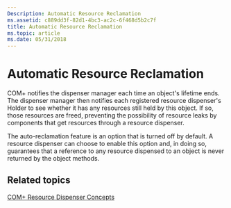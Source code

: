 ```yaml
---
Description: Automatic Resource Reclamation
ms.assetid: c889dd3f-82d1-4bc3-ac2c-6f468d5b2c7f
title: Automatic Resource Reclamation
ms.topic: article
ms.date: 05/31/2018
---
```


# Automatic Resource Reclamation

COM+ notifies the dispenser manager each time an object's lifetime ends. The dispenser manager then notifies each registered resource dispenser's Holder to see whether it has any resources still held by this object. If so, those resources are freed, preventing the possibility of resource leaks by components that get resources through a resource dispenser.

The auto-reclamation feature is an option that is turned off by default. A resource dispenser can choose to enable this option and, in doing so, guarantees that a reference to any resource dispensed to an object is never returned by the object methods.

## Related topics

<dl> <dt>

[COM+ Resource Dispenser Concepts](com--resource-dispenser-concepts.md)
</dt> </dl>

 

 



